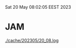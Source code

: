 Sat 20 May 08:02:05 EEST 2023
# JAM
<a href='./cache/202305/20_08.log'>./cache/202305/20_08.log</a>
